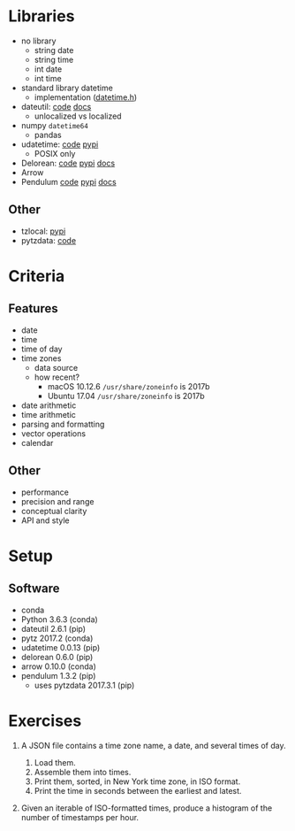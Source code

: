 # Libraries

- no library
  - string date
  - string time
  - int date
  - int time
- standard library datetime
  - implementation ([datetime.h](https://github.com/python/cpython/blob/master/Include/datetime.h))
- dateutil: 
  [code](https://github.com/dateutil/dateutil/) 
  [docs](https://dateutil.readthedocs.io/en/stable/)
  - unlocalized vs localized
- numpy `datetime64`
  - pandas
- udatetime: 
  [code](https://github.com/freach/udatetime) 
  [pypi](https://pypi.python.org/pypi/udatetime)
  - POSIX only
- Delorean:
  [code](https://github.com/myusuf3/delorean)
  [pypi](https://pypi.python.org/pypi/Delorean)
  [docs](http://delorean.readthedocs.io/en/latest/)
- Arrow
- Pendulum
  [code](https://github.com/sdispater/pendulum)
  [pypi](https://pypi.python.org/pypi/pendulum)
  [docs](https://pendulum.eustace.io/)

## Other

- tzlocal: 
  [pypi](https://pypi.python.org/pypi/tzlocal)
- pytzdata:
  [code](https://github.com/sdispater/pytzdata)



# Criteria

## Features

- date
- time
- time of day
- time zones
  - data source
  - how recent?
    - macOS 10.12.6 `/usr/share/zoneinfo` is 2017b
    - Ubuntu 17.04 `/usr/share/zoneinfo` is 2017b
- date arithmetic
- time arithmetic
- parsing and formatting
- vector operations
- calendar

## Other

- performance
- precision and range
- conceptual clarity
- API and style



# Setup

## Software

- conda
- Python 3.6.3 (conda)
- dateutil 2.6.1 (pip)
- pytz 2017.2 (conda)
- udatetime 0.0.13 (pip)
- delorean 0.6.0 (pip)
- arrow 0.10.0 (conda)
- pendulum 1.3.2 (pip)
  - uses pytzdata 2017.3.1 (pip)


# Exercises

1. A JSON file contains a time zone name, a date, and several times of day.  
   1. Load them.
   1. Assemble them into times.
   1. Print them, sorted, in New York time zone, in ISO format.
   1. Print the time in seconds between the earliest and latest.

1. Given an iterable of ISO-formatted times, produce a histogram of the number
   of timestamps per hour.



